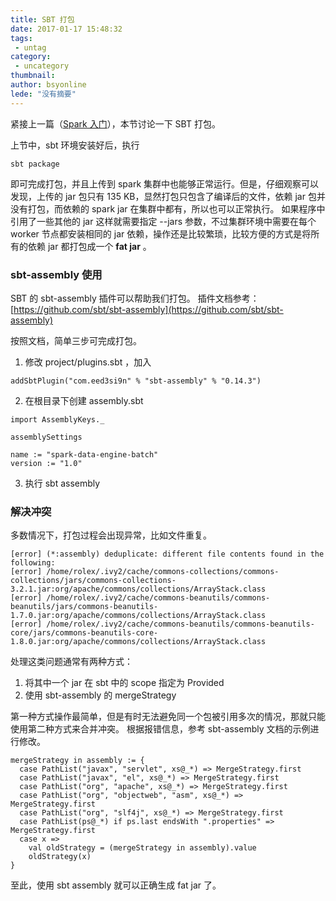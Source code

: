 ```yaml
---
title: SBT 打包
date: 2017-01-17 15:48:32
tags:
 - untag
category: 
 - uncategory
thumbnail: 
author: bsyonline
lede: "没有摘要"
---
```


紧接上一篇（[Spark 入门](../../../../2017/01/10/Spark-入门/)），本节讨论一下 SBT 打包。

<!-- more -->

上节中，sbt 环境安装好后，执行
```
sbt package
```
即可完成打包，并且上传到 spark 集群中也能够正常运行。但是，仔细观察可以发现，上传的 jar 包只有 135 KB，显然打包只包含了编译后的文件，依赖 jar 包并没有打包，而依赖的 spark jar 在集群中都有，所以也可以正常执行。
如果程序中引用了一些其他的 jar 这样就需要指定 --jars 参数，不过集群环境中需要在每个 worker 节点都安装相同的 jar 依赖，操作还是比较繁琐，比较方便的方式是将所有的依赖 jar 都打包成一个 **fat jar** 。

### sbt-assembly 使用

SBT 的 sbt-assembly 插件可以帮助我们打包。
插件文档参考：[https://github.com/sbt/sbt-assembly](https://github.com/sbt/sbt-assembly)

按照文档，简单三步可完成打包。
1. 修改 project/plugins.sbt ，加入
```
addSbtPlugin("com.eed3si9n" % "sbt-assembly" % "0.14.3")
```
2. 在根目录下创建 assembly.sbt

  ```
  import AssemblyKeys._

  assemblySettings

  name := "spark-data-engine-batch"
  version := "1.0"
  ```

3. 执行 sbt assembly

### 解决冲突
多数情况下，打包过程会出现异常，比如文件重复。
```
[error] (*:assembly) deduplicate: different file contents found in the following:
[error] /home/rolex/.ivy2/cache/commons-collections/commons-collections/jars/commons-collections-3.2.1.jar:org/apache/commons/collections/ArrayStack.class
[error] /home/rolex/.ivy2/cache/commons-beanutils/commons-beanutils/jars/commons-beanutils-1.7.0.jar:org/apache/commons/collections/ArrayStack.class
[error] /home/rolex/.ivy2/cache/commons-beanutils/commons-beanutils-core/jars/commons-beanutils-core-1.8.0.jar:org/apache/commons/collections/ArrayStack.class
```
处理这类问题通常有两种方式：
1. 将其中一个 jar 在 sbt 中的 scope 指定为 Provided
2. 使用 sbt-assembly 的 mergeStrategy

第一种方式操作最简单，但是有时无法避免同一个包被引用多次的情况，那就只能使用第二种方式来合并冲突。
根据报错信息，参考 sbt-assembly 文档的示例进行修改。
```
mergeStrategy in assembly := {
  case PathList("javax", "servlet", xs@_*) => MergeStrategy.first
  case PathList("javax", "el", xs@_*) => MergeStrategy.first
  case PathList("org", "apache", xs@_*) => MergeStrategy.first
  case PathList("org", "objectweb", "asm", xs@_*) => MergeStrategy.first
  case PathList("org", "slf4j", xs@_*) => MergeStrategy.first
  case PathList(ps@_*) if ps.last endsWith ".properties" => MergeStrategy.first
  case x =>
    val oldStrategy = (mergeStrategy in assembly).value
    oldStrategy(x)
}
```
至此，使用 sbt assembly 就可以正确生成 fat jar 了。
